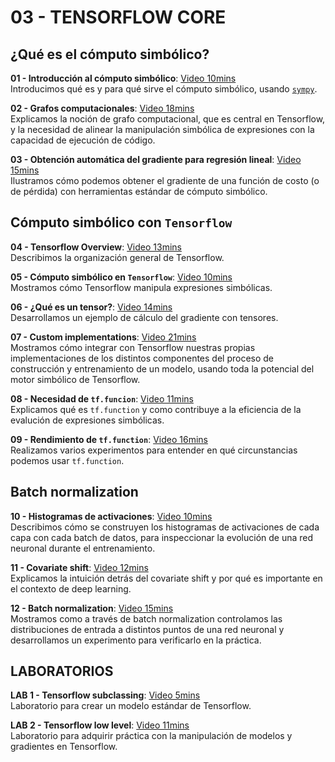 # 03 - TENSORFLOW CORE

## ¿Qué es el cómputo simbólico?
**01 - Introducción al cómputo simbólico**: [Video 10mins](https://youtu.be/EnQ-peKXjCY) <br/>Introducimos qué es y para qué sirve el cómputo simbólico, usando [`sympy`](https://www.sympy.org).

**02 - Grafos computacionales**: [Video 18mins](https://youtu.be/nSL1_yyBa7Q) <br/>Explicamos la noción de grafo computacional, que es central en Tensorflow, y la necesidad de alinear la manipulación simbólica de expresiones con la capacidad de ejecución de código.

**03 - Obtención automática del gradiente para regresión lineal**: [Video 15mins](https://youtu.be/hrEgwg9I0YE) <br/>Ilustramos cómo podemos obtener el gradiente de una función de costo (o de pérdida) con herramientas estándar de cómputo simbólico.

## Cómputo simbólico con `Tensorflow`

**04 - Tensorflow Overview**: [Video 13mins](https://youtu.be/W7y2RS8jUUY) <br/>Describimos la organización general de Tensorflow.

**05 - Cómputo simbólico en `Tensorflow`**: [Video 10mins](https://youtu.be/LH_qSSLXaNA) <br/>Mostramos cómo Tensorflow manipula expresiones simbólicas.

**06 - ¿Qué es un tensor?**: [Video 14mins](https://youtu.be/kaqeXc5FQGo) <br/>Desarrollamos un ejemplo de cálculo del gradiente con tensores.

**07 - Custom implementations**: [Video 21mins](https://youtu.be/KmmGBVrdwVU) <br/>Mostramos cómo integrar con Tensorflow nuestras propias implementaciones de los distintos componentes del proceso de construcción y entrenamiento de un modelo, usando toda la potencial del motor simbólico de Tensorflow.

**08 - Necesidad de `tf.funcion`**: [Video 11mins](https://youtu.be/dPFqnZ5xfF8) <br/>Explicamos qué es `tf.function` y como contribuye a la eficiencia de la evalución de expresiones simbólicas.

**09 - Rendimiento de `tf.function`**: [Video 16mins](https://youtu.be/lcDsF5ecdrw) <br/>Realizamos varios experimentos para entender en qué circunstancias podemos usar `tf.function`.

## Batch normalization

**10 - Histogramas de activaciones**: [Video 10mins](https://youtu.be/-uuFHUl-SXk) <br/>Describimos cómo se construyen los histogramas de activaciones de cada capa con cada batch de datos, para inspeccionar la evolución de una red neuronal durante el entrenamiento.

**11 - Covariate shift**: [Video 12mins](https://youtu.be/mQBanXHZSNI)<br/>Explicamos la intuición detrás del covariate shift y por qué es importante en el contexto de deep learning.

**12 - Batch normalization**: [Video 15mins](https://youtu.be/YN1U9yz8aSI)<br/>Mostramos como a través de batch normalization controlamos las distribuciones de entrada a distintos puntos de una red neuronal y desarrollamos un experimento para verificarlo en la práctica.

## LABORATORIOS

**LAB 1 - Tensorflow subclassing**: [Video 5mins](https://youtu.be/2gE9yjl5T5o)<br/>Laboratorio para crear un modelo estándar de Tensorflow.

**LAB 2 - Tensorflow low level**: [Video 11mins](https://youtu.be/oWzuEOCGe7Q)<br/>Laboratorio para adquirir práctica con la manipulación de modelos y gradientes en Tensorflow.
